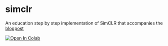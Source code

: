 # simclr
An education step by step implementation of SimCLR that accompanies the [blogpost](https://theaisummer.com/simclr/)


[![Open In Colab](https://colab.research.google.com/assets/colab-badge.svg)](https://colab.research.google.com/drive/1LhKx8FPwn8GvLbiaOp3m2wZOPZE44tgZ?usp=sharing)
